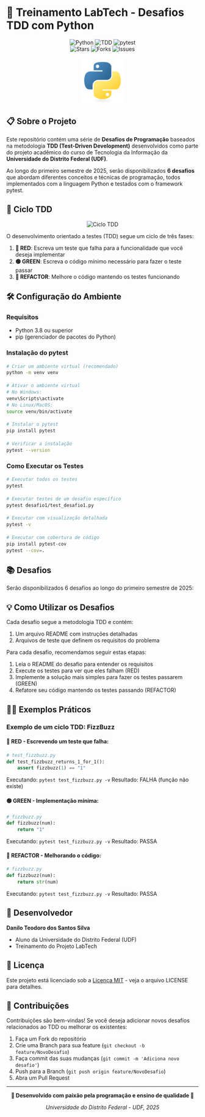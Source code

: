 # 🧪 Treinamento LabTech - Desafios TDD com Python

<div align="center">
  <img src="https://img.shields.io/badge/Python-3776AB?style=for-the-badge&logo=python&logoColor=white" alt="Python">
  <img src="https://img.shields.io/badge/TDD-007ACC?style=for-the-badge&logo=testing-library&logoColor=white" alt="TDD">
  <img src="https://img.shields.io/badge/pytest-0A9EDC?style=for-the-badge&logo=pytest&logoColor=white" alt="pytest">
  <br>
  <img src="https://img.shields.io/github/stars/danilosilva/treinamento-labtech?style=social" alt="Stars">
  <img src="https://img.shields.io/github/forks/danilosilva/treinamento-labtech?style=social" alt="Forks">
  <img src="https://img.shields.io/github/issues/danilosilva/treinamento-labtech?style=social" alt="Issues">
</div>

<p align="center">
  <img src="https://raw.githubusercontent.com/devicons/devicon/master/icons/python/python-original.svg" alt="Python Logo" width="120" height="120">
</p>

## 📋 Sobre o Projeto

Este repositório contém uma série de **Desafios de Programação** baseados na metodologia **TDD (Test-Driven Development)** desenvolvidos como parte do projeto acadêmico do curso de Tecnologia da Informação da **Universidade do Distrito Federal (UDF)**.

Ao longo do primeiro semestre de 2025, serão disponibilizados **6 desafios** que abordam diferentes conceitos e técnicas de programação, todos implementados com a linguagem Python e testados com o framework pytest.

## 🔄 Ciclo TDD

<p align="center">
  <img src="https://upload.wikimedia.org/wikipedia/commons/0/0b/TDD_Global_Lifecycle.png" alt="Ciclo TDD" width="500">
</p>

O desenvolvimento orientado a testes (TDD) segue um ciclo de três fases:

1. **🔴 RED**: Escreva um teste que falha para a funcionalidade que você deseja implementar
2. **🟢 GREEN**: Escreva o código mínimo necessário para fazer o teste passar
3. **🔄 REFACTOR**: Melhore o código mantendo os testes funcionando

## 🛠️ Configuração do Ambiente

### Requisitos

- Python 3.8 ou superior
- pip (gerenciador de pacotes do Python)

### Instalação do pytest

```bash
# Criar um ambiente virtual (recomendado)
python -m venv venv

# Ativar o ambiente virtual
# No Windows:
venv\Scripts\activate
# No Linux/MacOS:
source venv/bin/activate

# Instalar o pytest
pip install pytest

# Verificar a instalação
pytest --version
```

### Como Executar os Testes

```bash
# Executar todos os testes
pytest

# Executar testes de um desafio específico
pytest desafio1/test_desafio1.py

# Executar com visualização detalhada
pytest -v

# Executar com cobertura de código
pip install pytest-cov
pytest --cov=.
```

## 📚 Desafios

Serão disponibilizados 6 desafios ao longo do primeiro semestre de 2025:

## 💡 Como Utilizar os Desafios

Cada desafio segue a metodologia TDD e contém:

1. Um arquivo README com instruções detalhadas
2. Arquivos de teste que definem os requisitos do problema

Para cada desafio, recomendamos seguir estas etapas:

1. Leia o README do desafio para entender os requisitos
2. Execute os testes para ver que eles falham (RED)
3. Implemente a solução mais simples para fazer os testes passarem (GREEN)
4. Refatore seu código mantendo os testes passando (REFACTOR)

## 👨‍💻 Exemplos Práticos

### Exemplo de um ciclo TDD: FizzBuzz

#### 🔴 RED - Escrevendo um teste que falha:

```python
# test_fizzbuzz.py
def test_fizzbuzz_returns_1_for_1():
    assert fizzbuzz(1) == "1"
```

Executando: `pytest test_fizzbuzz.py -v`
Resultado: FALHA (função não existe)

#### 🟢 GREEN - Implementação mínima:

```python
# fizzbuzz.py
def fizzbuzz(num):
    return "1"
```

Executando: `pytest test_fizzbuzz.py -v`
Resultado: PASSA

#### 🔄 REFACTOR - Melhorando o código:

```python
# fizzbuzz.py
def fizzbuzz(num):
    return str(num)
```

Executando: `pytest test_fizzbuzz.py -v`
Resultado: PASSA

## 👤 Desenvolvedor

**Danilo Teodoro dos Santos Silva**
- Aluno da Universidade do Distrito Federal (UDF)
- Treinamento do Projeto LabTech

## 📄 Licença

Este projeto está licenciado sob a [Licença MIT](LICENSE) - veja o arquivo LICENSE para detalhes.

## 🤝 Contribuições

Contribuições são bem-vindas! Se você deseja adicionar novos desafios relacionados ao TDD ou melhorar os existentes:

1. Faça um Fork do repositório
2. Crie uma Branch para sua feature (`git checkout -b feature/NovoDesafio`)
3. Faça commit das suas mudanças (`git commit -m 'Adiciona novo desafio'`)
4. Push para a Branch (`git push origin feature/NovoDesafio`)
5. Abra um Pull Request

---

<div align="center">
  <p>
    <b>🚀 Desenvolvido com paixão pela programação e ensino de qualidade 🚀</b>
  </p>
  <p>
    <i>Universidade do Distrito Federal - UDF, 2025</i>
  </p>
</div>
